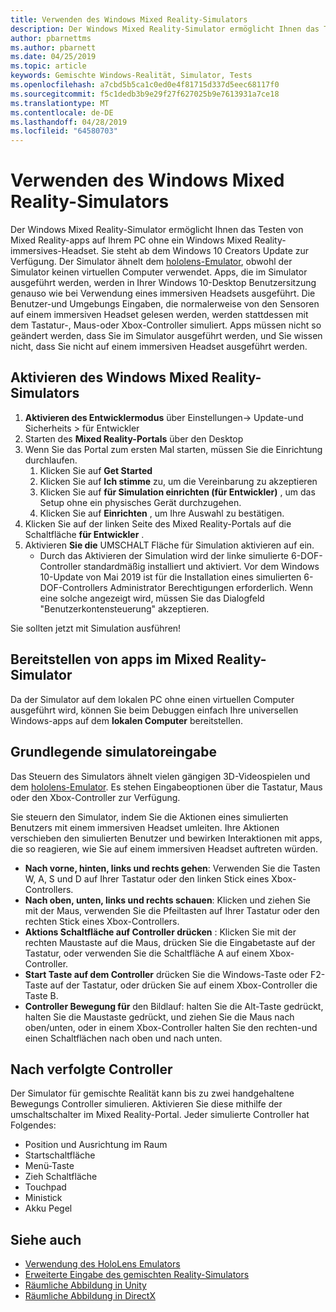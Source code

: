 ```yaml
---
title: Verwenden des Windows Mixed Reality-Simulators
description: Der Windows Mixed Reality-Simulator ermöglicht Ihnen das Testen von Mixed Reality-apps auf Ihrem PC ohne ein Windows Mixed Reality-immersives-Headset.
author: pbarnettms
ms.author: pbarnett
ms.date: 04/25/2019
ms.topic: article
keywords: Gemischte Windows-Realität, Simulator, Tests
ms.openlocfilehash: a7cbd5b5ca1c0ed0e4f81715d337d5eec68117f0
ms.sourcegitcommit: f5c1dedb3b9e29f27f627025b9e7613931a7ce18
ms.translationtype: MT
ms.contentlocale: de-DE
ms.lasthandoff: 04/28/2019
ms.locfileid: "64580703"
---
```

# <a name="using-the-windows-mixed-reality-simulator"></a>Verwenden des Windows Mixed Reality-Simulators

Der Windows Mixed Reality-Simulator ermöglicht Ihnen das Testen von Mixed Reality-apps auf Ihrem PC ohne ein Windows Mixed Reality-immersives-Headset. Sie steht ab dem Windows 10 Creators Update zur Verfügung. Der Simulator ähnelt dem [hololens-Emulator](using-the-hololens-emulator.md), obwohl der Simulator keinen virtuellen Computer verwendet. Apps, die im Simulator ausgeführt werden, werden in Ihrer Windows 10-Desktop Benutzersitzung genauso wie bei Verwendung eines immersiven Headsets ausgeführt. Die Benutzer-und Umgebungs Eingaben, die normalerweise von den Sensoren auf einem immersiven Headset gelesen werden, werden stattdessen mit dem Tastatur-, Maus-oder Xbox-Controller simuliert. Apps müssen nicht so geändert werden, dass Sie im Simulator ausgeführt werden, und Sie wissen nicht, dass Sie nicht auf einem immersiven Headset ausgeführt werden.

## <a name="enabling-the-windows-mixed-reality-simulator"></a>Aktivieren des Windows Mixed Reality-Simulators

1. **Aktivieren des Entwicklermodus** über Einstellungen-> Update-und Sicherheits > für Entwickler
2. Starten des **Mixed Reality-Portals** über den Desktop
3. Wenn Sie das Portal zum ersten Mal starten, müssen Sie die Einrichtung durchlaufen.
   1. Klicken Sie auf **Get Started**
   2. Klicken Sie auf **Ich stimme** zu, um die Vereinbarung zu akzeptieren
   3. Klicken Sie auf **für Simulation einrichten (für Entwickler)** , um das Setup ohne ein physisches Gerät durchzugehen.
   4. Klicken Sie auf **Einrichten** , um Ihre Auswahl zu bestätigen.
4. Klicken Sie auf der linken Seite des Mixed Reality-Portals auf die Schaltfläche **für Entwickler** .
5. Aktivieren **Sie die** UMSCHALT Fläche für Simulation aktivieren auf ein.
   * Durch das Aktivieren der Simulation wird der linke simulierte 6-DOF-Controller standardmäßig installiert und aktiviert.  Vor dem Windows 10-Update von Mai 2019 ist für die Installation eines simulierten 6-DOF-Controllers Administrator Berechtigungen erforderlich.  Wenn eine solche angezeigt wird, müssen Sie das Dialogfeld "Benutzerkontensteuerung" akzeptieren.

Sie sollten jetzt mit Simulation ausführen!

## <a name="deploying-apps-to-the-mixed-reality-simulator"></a>Bereitstellen von apps im Mixed Reality-Simulator

Da der Simulator auf dem lokalen PC ohne einen virtuellen Computer ausgeführt wird, können Sie beim Debuggen einfach Ihre universellen Windows-apps auf dem **lokalen Computer** bereitstellen.

## <a name="basic-simulator-input"></a>Grundlegende simulatoreingabe

Das Steuern des Simulators ähnelt vielen gängigen 3D-Videospielen und dem [hololens-Emulator](using-the-hololens-emulator.md). Es stehen Eingabeoptionen über die Tastatur, Maus oder den Xbox-Controller zur Verfügung.

Sie steuern den Simulator, indem Sie die Aktionen eines simulierten Benutzers mit einem immersiven Headset umleiten. Ihre Aktionen verschieben den simulierten Benutzer und bewirken Interaktionen mit apps, die so reagieren, wie Sie auf einem immersiven Headset auftreten würden.
* **Nach vorne, hinten, links und rechts gehen**: Verwenden Sie die Tasten W, A, S und D auf Ihrer Tastatur oder den linken Stick eines Xbox-Controllers.
* **Nach oben, unten, links und rechts schauen**: Klicken und ziehen Sie mit der Maus, verwenden Sie die Pfeiltasten auf Ihrer Tastatur oder den rechten Stick eines Xbox-Controllers.
* **Aktions Schaltfläche auf Controller drücken** : Klicken Sie mit der rechten Maustaste auf die Maus, drücken Sie die Eingabetaste auf der Tastatur, oder verwenden Sie die Schaltfläche A auf einem Xbox-Controller.
* **Start Taste auf dem Controller** drücken Sie die Windows-Taste oder F2-Taste auf der Tastatur, oder drücken Sie auf einem Xbox-Controller die Taste B.
* **Controller Bewegung für** den Bildlauf: halten Sie die Alt-Taste gedrückt, halten Sie die Maustaste gedrückt, und ziehen Sie die Maus nach oben/unten, oder in einem Xbox-Controller halten Sie den rechten-und einen Schaltflächen nach oben und nach unten.

## <a name="tracked-controllers"></a>Nach verfolgte Controller

Der Simulator für gemischte Realität kann bis zu zwei handgehaltene Bewegungs Controller simulieren. Aktivieren Sie diese mithilfe der umschaltschalter im Mixed Reality-Portal. Jeder simulierte Controller hat Folgendes:
* Position und Ausrichtung im Raum
* Startschaltfläche
* Menü-Taste
* Zieh Schaltfläche
* Touchpad
* Ministick
* Akku Pegel

## <a name="see-also"></a>Siehe auch
* [Verwendung des HoloLens Emulators](using-the-hololens-emulator.md)
* [Erweiterte Eingabe des gemischten Reality-Simulators](advanced-hololens-emulator-and-mixed-reality-simulator-input.md)
* [Räumliche Abbildung in Unity](spatial-mapping-in-unity.md)
* [Räumliche Abbildung in DirectX](spatial-mapping-in-directx.md)
